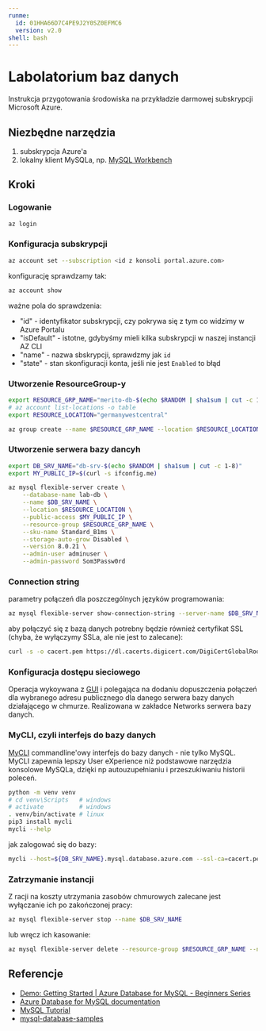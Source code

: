 ```yaml
---
runme:
  id: 01HHA66D7C4PE9J2Y0SZ0EFMC6
  version: v2.0
shell: bash
---
```


# Labolatorium baz danych

Instrukcja przygotowania środowiska na przykładzie darmowej subskrypcji Microsoft Azure.

## Niezbędne narzędzia

1. subskrypcja Azure'a
2. lokalny klient MySQLa, np. [MySQL Workbench](https://www.mysql.com/products/workbench/)

## Kroki

### Logowanie

```sh {"background":"false","closeTerminalOnSuccess":"false","id":"01HHA66D7BDQKDGYJYBRSF2050","name":"login"}
az login
```

### Konfiguracja subskrypcji

```sh {"background":"false","closeTerminalOnSuccess":"false","id":"01HHA66D7BDQKDGYJYBVD5HFRW","name":"subscription"}
az account set --subscription <id z konsoli portal.azure.com>
```

konfigurację sprawdzamy tak:

```sh {"background":"false","closeTerminalOnSuccess":"false","id":"01HHA66D7BDQKDGYJYBWMBJPT4","name":"account-check"}
az account show
```

ważne pola do sprawdzenia:

+ "id" - identyfikator subskrypcji, czy pokrywa się z tym co widzimy w Azure Portalu
+ "isDefault" - istotne, gdybyśmy mieli kilka subskrypcji w naszej instancji AZ CLI
+ "name" - nazwa sbskrypcji, sprawdzmy jak `id`
+ "state" - stan skonfiguracji konta, jeśli nie jest `Enabled` to błąd

### Utworzenie ResourceGroup-y

```sh {"background":"false","closeTerminalOnSuccess":"false","id":"01HHA66D7BDQKDGYJYBYQ2VBAN","name":"resource-grp","promptEnv":"false"}
export RESOURCE_GRP_NAME="merito-db-$(echo $RANDOM | sha1sum | cut -c 1-8)"
# az account list-locations -o table
export RESOURCE_LOCATION="germanywestcentral"

az group create --name $RESOURCE_GRP_NAME --location $RESOURCE_LOCATION
```

### Utworzenie serwera bazy dancyh

```sh {"background":"false","closeTerminalOnSuccess":"false","id":"01HHA66D7BDQKDGYJYC1P50AG0","name":"db-server","promptEnv":"false"}
export DB_SRV_NAME="db-srv-$(echo $RANDOM | sha1sum | cut -c 1-8)"
export MY_PUBLIC_IP=$(curl -s ifconfig.me)

az mysql flexible-server create \
    --database-name lab-db \
    --name $DB_SRV_NAME \
    --location $RESOURCE_LOCATION \
    --public-access $MY_PUBLIC_IP \
    --resource-group $RESOURCE_GRP_NAME \
    --sku-name Standard_B1ms \
    --storage-auto-grow Disabled \
    --version 8.0.21 \
    --admin-user adminuser \
    --admin-password Som3Passw0rd
```

### Connection string

parametry połączeń dla poszczególnych języków programowania:

```sh {"background":"false","closeTerminalOnSuccess":"false","id":"01HHA66D7BDQKDGYJYC36MFWBW","name":"db-server-connect"}
az mysql flexible-server show-connection-string --server-name $DB_SRV_NAME --admin-user=adminuser
```

aby połączyć się z bazą danych potrebny będzie również certyfikat SSL (chyba, że wyłączymy SSLa, ale nie jest to zalecane):

```sh {"background":"false","closeTerminalOnSuccess":"false","id":"01HHA66D7BDQKDGYJYC5PCMMKG","name":"ssl-cert-get"}
curl -s -o cacert.pem https://dl.cacerts.digicert.com/DigiCertGlobalRootCA.crt.pem
```

### Konfiguracja dostępu sieciowego

Operacja wykoywana z [GUI](https://portal.azure.com/) i polegająca na dodaniu dopuszczenia połączeń dla wybranego adresu publicznego dla danego serwera bazy danych działającego w chmurze. Realizowana w zakładce Networks serwera bazy danych.

### MyCLI, czyli interfejs do bazy danych

[MyCLI](https://www.mycli.net/) commandline'owy interfejs do bazy danych - nie tylko MySQL. MyCLI zapewnia lepszy User eXperience niż podstawowe narzędzia konsolowe MySQLa, dzięki np autouzupełnianiu i przeszukiwaniu historii poleceń.

```sh {"background":"false","closeTerminalOnSuccess":"false","excludeFromRunAll":"true","id":"01HHA66D7C4PE9J2Y0SRYP81T9","name":"mycli-install"}
python -m venv venv
# cd venv\Scripts   # windows
# activate          # windows
. venv/bin/activate # linux
pip3 install mycli
mycli --help
```

jak zalogować się do bazy:

```sh {"background":"false","closeTerminalOnSuccess":"false","excludeFromRunAll":"true","id":"01HHA66D7C4PE9J2Y0SV3S8PB5","name":"mycli-login"}
mycli --host=${DB_SRV_NAME}.mysql.database.azure.com --ssl-ca=cacert.pem --user=adminuser
```

### Zatrzymanie instancji

Z racji na koszty utrzymania zasobów chmurowych zalecane jest wyłączanie ich po zakończonej pracy:

```sh {"background":"false","closeTerminalOnSuccess":"false","excludeFromRunAll":"true","id":"01HHA66D7C4PE9J2Y0SX4D5K57","name":"db-server-stop"}
az mysql flexible-server stop --name $DB_SRV_NAME
```

lub wręcz ich kasowanie:

```sh {"background":"false","closeTerminalOnSuccess":"false","excludeFromRunAll":"true","id":"01HHA66D7C4PE9J2Y0SXV3RWVT","name":"db-server-delete"}
az mysql flexible-server delete --resource-group $RESOURCE_GRP_NAME --name $DB_SRV_NAME
```

## Referencje

- [Demo: Getting Started | Azure Database for MySQL - Beginners Series](https://learn.microsoft.com/en-us/shows/azure-database-for-mysql-beginners-series/demo-getting-started)
- [Azure Database for MySQL documentation](https://learn.microsoft.com/en-us/azure/mysql/)
- [MySQL Tutorial](https://www.mysqltutorial.org/)
- [mysql-database-samples](https://github.com/Azure-Samples/mysql-database-samples)

